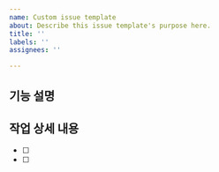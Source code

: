 ```yaml
---
name: Custom issue template
about: Describe this issue template's purpose here.
title: ''
labels: ''
assignees: ''

---
```


## 기능 설명

>

## 작업 상세 내용

- [ ] 
- [ ]
